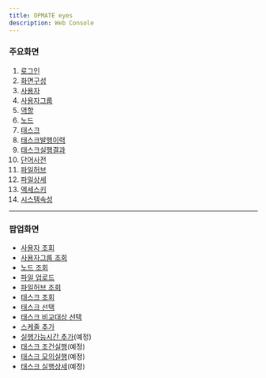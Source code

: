 ```yaml
---
title: OPMATE eyes
description: Web Console
---
```

### 주요화면  

1. [로그인](Login.md)
2. [화면구성](Layout.md)
3. [사용자](User.md)
4. [사용자그룹](UserGroup.md)
5. [역할](Role.md)
6. [노드](Node.md)
7. [태스크](Task.md)
8. [태스크발행이력](TaskHistory.md)
9. [태스크실행결과](TaskResult.md)
10. [단어사전](Dictionary.md)
11. [파일허브](FileHub.md)
12. [파일상세](File.md)
13. [엑세스키](AccessKey.md)
14. [시스템속성](System.md)

---
### 팝업화면  

- [사용자 조회](PopupUser.md)
- [사용자그룹 조회](PopupUserGroup.md)
- [노드 조회](PopupNode.md)
- [파일 업로드](PopupFileUpload.md)
- [파일허브 조회](PopupFileHub.md)
- [태스크 조회](PopupTask.md)
- [태스크 선택](PopupTaskSelect.md)
- [태스크 비교대상 선택](PopupTaskHistory.md)
- [스케줄 추가](PopupSchedule.md)
- [실행가능시간 추가](PopupRunnableTime.md)(예정)
- [태스크 조건실행](PopupExecutionCondition.md)(예정)
- [태스크 모의실행](PopupExecutionDryRun.md)(예정)
- [태스크 실행상세](PopupExecutionDetail.md)(예정)
